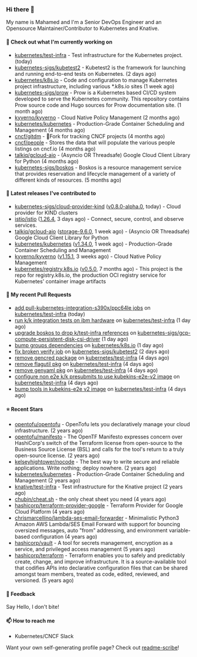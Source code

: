 ### Hi there 👋

My name is Mahamed and I'm a Senior DevOps Engineer and an Opensource Maintainer/Contributor to Kubernetes and Knative.

#### 👷 Check out what I'm currently working on

- [kubernetes/test-infra](https://github.com/kubernetes/test-infra) - Test infrastructure for the Kubernetes project. (today)
- [kubernetes-sigs/kubetest2](https://github.com/kubernetes-sigs/kubetest2) - Kubetest2 is the framework for launching and running end-to-end tests on Kubernetes. (2 days ago)
- [kubernetes/k8s.io](https://github.com/kubernetes/k8s.io) - Code and configuration to manage Kubernetes project infrastructure, including various *.k8s.io sites (1 week ago)
- [kubernetes-sigs/prow](https://github.com/kubernetes-sigs/prow) - Prow is a Kubernetes based CI/CD system developed to serve the Kubernetes community. This repository contains Prow source code and Hugo sources for Prow documentation site.  (1 month ago)
- [kyverno/kyverno](https://github.com/kyverno/kyverno) - Cloud Native Policy Management (2 months ago)
- [kubernetes/kubernetes](https://github.com/kubernetes/kubernetes) - Production-Grade Container Scheduling and Management (4 months ago)
- [cncf/gitdm](https://github.com/cncf/gitdm) - 📜Fork for tracking CNCF projects (4 months ago)
- [cncf/people](https://github.com/cncf/people) - Stores the data that will populate the various people listings on cncf.io (4 months ago)
- [talkiq/gcloud-aio](https://github.com/talkiq/gcloud-aio) - (Asyncio OR Threadsafe) Google Cloud Client Library for Python (4 months ago)
- [kubernetes-sigs/boskos](https://github.com/kubernetes-sigs/boskos) - Boskos is a resource management service that provides reservation and lifecycle management of a variety of different kinds of resources. (5 months ago)

#### 🔭 Latest releases I've contributed to

- [kubernetes-sigs/cloud-provider-kind](https://github.com/kubernetes-sigs/cloud-provider-kind) ([v0.8.0-alpha.0](https://github.com/kubernetes-sigs/cloud-provider-kind/releases/tag/v0.8.0-alpha.0), today) - Cloud provider for KIND clusters
- [istio/istio](https://github.com/istio/istio) ([1.26.4](https://github.com/istio/istio/releases/tag/1.26.4), 3 days ago) - Connect, secure, control, and observe services.
- [talkiq/gcloud-aio](https://github.com/talkiq/gcloud-aio) ([storage-9.6.0](https://github.com/talkiq/gcloud-aio/releases/tag/storage-9.6.0), 1 week ago) - (Asyncio OR Threadsafe) Google Cloud Client Library for Python
- [kubernetes/kubernetes](https://github.com/kubernetes/kubernetes) ([v1.34.0](https://github.com/kubernetes/kubernetes/releases/tag/v1.34.0), 1 week ago) - Production-Grade Container Scheduling and Management
- [kyverno/kyverno](https://github.com/kyverno/kyverno) ([v1.15.1](https://github.com/kyverno/kyverno/releases/tag/v1.15.1), 3 weeks ago) - Cloud Native Policy Management
- [kubernetes/registry.k8s.io](https://github.com/kubernetes/registry.k8s.io) ([v0.5.0](https://github.com/kubernetes/registry.k8s.io/releases/tag/v0.5.0), 7 months ago) - This project is the repo for registry.k8s.io, the production OCI registry service for Kubernetes&#39; container image artifacts

#### 🔨 My recent Pull Requests

- [add pull-kubernetes-integration-s390x/ppc64le jobs](https://github.com/kubernetes/test-infra/pull/35487) on [kubernetes/test-infra](https://github.com/kubernetes/test-infra) (today)
- [run k/k integration tests on ibm hardware](https://github.com/kubernetes/test-infra/pull/35482) on [kubernetes/test-infra](https://github.com/kubernetes/test-infra) (1 day ago)
- [upgrade boskos to drop k/test-infra references](https://github.com/kubernetes-sigs/gcp-compute-persistent-disk-csi-driver/pull/2165) on [kubernetes-sigs/gcp-compute-persistent-disk-csi-driver](https://github.com/kubernetes-sigs/gcp-compute-persistent-disk-csi-driver) (1 day ago)
- [bump groups dependencies](https://github.com/kubernetes/k8s.io/pull/8480) on [kubernetes/k8s.io](https://github.com/kubernetes/k8s.io) (1 day ago)
- [fix broken verify job](https://github.com/kubernetes-sigs/kubetest2/pull/297) on [kubernetes-sigs/kubetest2](https://github.com/kubernetes-sigs/kubetest2) (2 days ago)
- [remove gencred package](https://github.com/kubernetes/test-infra/pull/35449) on [kubernetes/test-infra](https://github.com/kubernetes/test-infra) (4 days ago)
- [remove flagutil pkg](https://github.com/kubernetes/test-infra/pull/35448) on [kubernetes/test-infra](https://github.com/kubernetes/test-infra) (4 days ago)
- [remove genyaml pkg](https://github.com/kubernetes/test-infra/pull/35446) on [kubernetes/test-infra](https://github.com/kubernetes/test-infra) (4 days ago)
- [configure non e2e k/k presubmits to use kubekins-e2e-v2 image](https://github.com/kubernetes/test-infra/pull/35445) on [kubernetes/test-infra](https://github.com/kubernetes/test-infra) (4 days ago)
- [bump tools in kubekins-e2e v2 image](https://github.com/kubernetes/test-infra/pull/35443) on [kubernetes/test-infra](https://github.com/kubernetes/test-infra) (4 days ago)

#### ⭐ Recent Stars

- [opentofu/opentofu](https://github.com/opentofu/opentofu) - OpenTofu lets you declaratively manage your cloud infrastructure. (2 years ago)
- [opentofu/manifesto](https://github.com/opentofu/manifesto) - The OpenTF Manifesto expresses concern over HashiCorp&#39;s switch of the Terraform license from open-source to the Business Source License (BSL) and calls for the tool&#39;s return to a truly open-source license. (2 years ago)
- [kelseyhightower/nocode](https://github.com/kelseyhightower/nocode) - The best way to write secure and reliable applications. Write nothing; deploy nowhere. (2 years ago)
- [kubernetes/kubernetes](https://github.com/kubernetes/kubernetes) - Production-Grade Container Scheduling and Management (2 years ago)
- [knative/test-infra](https://github.com/knative/test-infra) - Test infrastructure for the Knative project (2 years ago)
- [chubin/cheat.sh](https://github.com/chubin/cheat.sh) - the only cheat sheet you need (4 years ago)
- [hashicorp/terraform-provider-google](https://github.com/hashicorp/terraform-provider-google) - Terraform Provider for Google Cloud Platform (4 years ago)
- [chrismarcellino/lambda-ses-email-forwarder](https://github.com/chrismarcellino/lambda-ses-email-forwarder) - Minimalistic Python3 Amazon AWS Lambda/SES Email Forward with support for bouncing oversized messages, auto &#34;from&#34; addressing, and environment variable-based configuration (4 years ago)
- [hashicorp/vault](https://github.com/hashicorp/vault) - A tool for secrets management, encryption as a service, and privileged access management (5 years ago)
- [hashicorp/terraform](https://github.com/hashicorp/terraform) - Terraform enables you to safely and predictably create, change, and improve infrastructure. It is a source-available tool that codifies APIs into declarative configuration files that can be shared amongst team members, treated as code, edited, reviewed, and versioned. (5 years ago)

#### 💬 Feedback

Say Hello, I don't bite!

#### 📫 How to reach me

- Kubernetes/CNCF Slack

Want your own self-generating profile page? Check out [readme-scribe](https://github.com/muesli/readme-scribe)!


